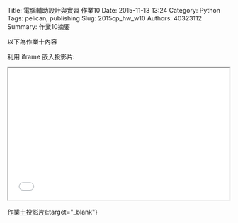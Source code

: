 Title: 電腦輔助設計與實習 作業10
Date: 2015-11-13 13:24
Category: Python
Tags: pelican, publishing
Slug: 2015cp_hw_w10
Authors: 40323112
Summary: 作業10摘要

以下為作業十內容

利用 iframe 嵌入投影片:

<iframe src="simplest9.html" width="500" height="300"></iframe>

[作業十投影片](simplest9.html){:target="_blank"}